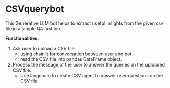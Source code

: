 # CSVquerybot
This Generative LLM bot helps to extract useful insights from the given csv file in a simple QA fashion.

**Functionalities:**
1. Ask user to upload a CSV file.
    - using chainlit for conversation between user and bot.
    - read the CSV file into pandas DataFrame object.
2. Process the message of the user to answer the queries on the uploaded CSV file.
    - Use langchain to create CSV agent to answer user questions on the CSV file.


